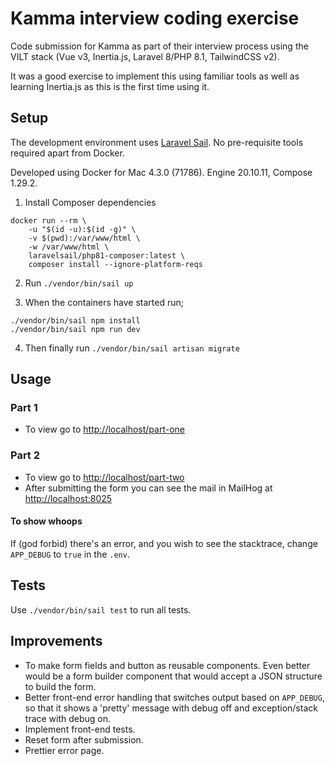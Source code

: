 # Kamma interview coding exercise

Code submission for Kamma as part of their interview process using the VILT stack (Vue v3, Inertia.js, Laravel 8/PHP 8.1, TailwindCSS v2).

It was a good exercise to implement this using familiar tools as well as learning Inertia.js as this is the first time using it.

## Setup

The development environment uses [Laravel Sail](https://laravel.com/docs/8.x/sail). No pre-requisite tools required apart from Docker.

Developed using Docker for Mac 4.3.0 (71786). Engine 20.10.11, Compose 1.29.2.

1. Install Composer dependencies

```shell
docker run --rm \
    -u "$(id -u):$(id -g)" \
    -v $(pwd):/var/www/html \
    -w /var/www/html \
    laravelsail/php81-composer:latest \
    composer install --ignore-platform-reqs
```

2. Run `./vendor/bin/sail up`

3. When the containers have started run;

```shell
./vendor/bin/sail npm install
./vendor/bin/sail npm run dev
```

4. Then finally run `./vendor/bin/sail artisan migrate`

## Usage

### Part 1

* To view go to [http://localhost/part-one]()

### Part 2

* To view go to [http://localhost/part-two]()
* After submitting the form you can see the mail in MailHog at [http://localhost:8025]()

#### To show whoops

If (god forbid) there's an error, and you wish to see the stacktrace, change `APP_DEBUG` to `true` in the `.env`.

## Tests

Use `./vendor/bin/sail test` to run all tests.

## Improvements

* To make form fields and button as reusable components. Even better would be a form builder component that would accept a JSON structure to build the form.
* Better front-end error handling that switches output based on `APP_DEBUG`, so that it shows a 'pretty' message with debug off and exception/stack trace with debug on.
* Implement front-end tests.
* Reset form after submission.
* Prettier error page.
